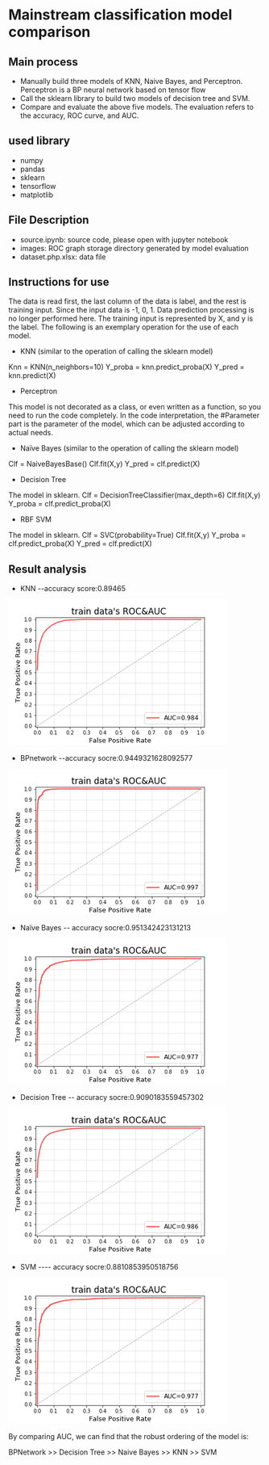 # Mainstream classification model comparison

## Main process
* Manually build three models of KNN, Naive Bayes, and Perceptron. Perceptron is a BP neural network based on tensor flow
* Call the sklearn library to build two models of decision tree and SVM.
* Compare and evaluate the above five models. The evaluation refers to the accuracy, ROC curve, and AUC.

## used library
* numpy
* pandas
* sklearn
* tensorflow
* matplotlib

## File Description
* source.ipynb: source code, please open with jupyter notebook
* images: ROC graph storage directory generated by model evaluation
* dataset.php.xlsx: data file

## Instructions for use
The data is read first, the last column of the data is label, and the rest is training input. Since the input data is -1, 0, 1. Data prediction processing is no longer performed here. The training input is represented by X, and y is the label. The following is an exemplary operation for the use of each model.

* KNN (similar to the operation of calling the sklearn model)

Knn = KNN(n_neighbors=10)
Y_proba = knn.predict_proba(X)
Y_pred = knn.predict(X)

* Perceptron

This model is not decorated as a class, or even written as a function, so you need to run the code completely. In the code interpretation, the #Parameter part is the parameter of the model, which can be adjusted according to actual needs.

* Naïve Bayes (similar to the operation of calling the sklearn model)

Clf = NaiveBayesBase()
Clf.fit(X,y)
Y_pred = clf.predict(X)

* Decision Tree

The model in sklearn.
Clf = DecisionTreeClassifier(max_depth=6)
Clf.fit(X,y)
Y_proba = clf.predict_proba(X)

* RBF SVM

The model in sklearn.
Clf = SVC(probability=True)
Clf.fit(X,y)
Y_proba = clf.predict_proba(X)
Y_pred = clf.predict(X)


## Result analysis
* KNN --accuracy score:0.89465

![](https://github.com/Aplicity/test/blob/master/images/KNN_ROC_curve%26AUC.png)

* BPnetwork --accuracy socre:0.9449321628092577

![](https://github.com/Aplicity/test/blob/master/images/Perceptron_ROC_curve%26AUC.png)

* Naïve Bayes -- accuracy socre:0.951342423131213

![](https://github.com/Aplicity/test/blob/master/images/Naive_Bayes_ROC_curve%26AUC.png)

* Decision Tree -- accuracy socre:0.9090183559457302

![](https://github.com/Aplicity/test/blob/master/images/Decesion_Tree_ROC_curve%26AUC.png)

* SVM ---- accuracy socre:0.8810853950518756

![](https://github.com/Aplicity/test/blob/master/images/SVM_ROC_curve%26AUC.png)

By comparing AUC, we can find that the robust ordering of the model is: 

BPNetwork >> Decision Tree >> Naive Bayes >> KNN >> SVM

